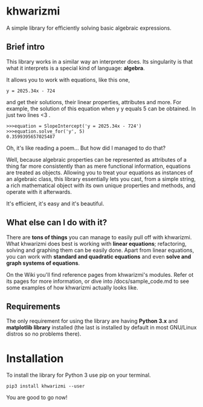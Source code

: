 # khwarizmi

A simple library for efficiently solving basic algebraic expressions.

## Brief intro

This library works in a similar way an interpreter does. Its singularity is that what it interprets is a special kind of language: **algebra**.  

It allows you to work with equations, like this one,

    y = 2025.34x - 724

and get their solutions, their linear properties, attributes and more. For example, the solution of this equation when y
y equals 5 can be obtained. In just two lines <3 .
    
    >>>equation = SlopeIntercept('y = 2025.34x - 724')
    >>>equation.solve_for('y', 5)
    0.3599395657025487

Oh, it's like reading a poem... But how did I managed to do that?

Well, because algebraic properties can be represented as attributes of a thing far more consistently than as mere functional information, equations are treated as objects. Allowing you to treat your equations as instances of an algebraic class, this library essentially lets you cast, from a simple string, a rich mathematical object with its own unique properties and methods, and operate with it afterwards. 

It's efficient, it's easy and it's beautiful.

## What else can I do with it?

There are **tons of things** you can manage to easily pull off with khwarizmi. What khwarizmi does best is working with **linear equations**; refactoring, solving and graphing them can be easily done. Apart from linear equations, you can work with **standard and quadratic equations** and even **solve and graph systems of equations**.

On the Wiki you'll find reference pages from khwarizmi's modules. Refer ot its pages for more information, or dive into /docs/sample_code.md to see some examples of how khwarizmi actually looks like.

## Requirements

The only requirement for using the library are having **Python 3.x** and **matplotlib library** installed (the last is installed by default in most GNU/Linux distros so no problems there).

# Installation

To install the library for Python 3 use pip on your terminal.

    pip3 install khwarizmi --user

You are good to go now!
    


    

    
